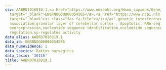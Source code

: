 ```yaml
---
csv: AABR07016919.1,<a href="https://www.ensembl.org/Homo_sapiens/Gene/Summary?db=core;g=ENSRNOG00000054585"
  target="_blank">ENSRNOG00000054585</a>,<a href="https://www.ncbi.nlm.nih.gov/pubmed/30467350"
  target="_blank"><i class="fas fa-file"></i></a>",genetic interference,functional
  association,granular layer of cerebellar cortex , Apoptotic, RNA-seq assay, hsf-1
  overexpression,nucleotide sequence identification,nucleotide sequence identification,transcriptional
  regulation,up-regulates activity
data_alias: AABR07016919.1
data_id: ENSRNOG00000054585
data_numevidence: 1
data_species: Rattus norvegicus
data_taxid: '10116'
title: AABR07016919.1
---
```

